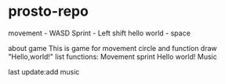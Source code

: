 # prosto-repo
 
movement - WASD
Sprint - Left shift
hello world - space

about game
This is game for movement circle and function draw "Hello,world!"
list functions:
Movement
sprint
Hello world!
Music

last update:add music